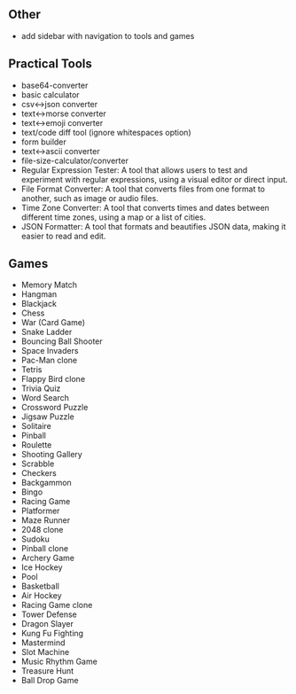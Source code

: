 ## Other
- add sidebar with navigation to tools and games

## Practical Tools
- base64-converter
- basic calculator
- csv<->json converter
- text<->morse converter
- text<->emoji converter
- text/code diff tool (ignore whitespaces option)
- form builder
- text<->ascii converter
- file-size-calculator/converter
- Regular Expression Tester: A tool that allows users to test and experiment with regular expressions, using a visual editor or direct input.
- File Format Converter: A tool that converts files from one format to another, such as image or audio files.
- Time Zone Converter: A tool that converts times and dates between different time zones, using a map or a list of cities.
- JSON Formatter: A tool that formats and beautifies JSON data, making it easier to read and edit.


## Games
- Memory Match
- Hangman
- Blackjack
- Chess
- War (Card Game)
- Snake Ladder
- Bouncing Ball Shooter
- Space Invaders
- Pac-Man clone
- Tetris
- Flappy Bird clone
- Trivia Quiz
- Word Search
- Crossword Puzzle
- Jigsaw Puzzle
- Solitaire
- Pinball
- Roulette
- Shooting Gallery
- Scrabble
- Checkers
- Backgammon
- Bingo
- Racing Game
- Platformer
- Maze Runner
- 2048 clone
- Sudoku
- Pinball clone
- Archery Game
- Ice Hockey
- Pool
- Basketball
- Air Hockey
- Racing Game clone
- Tower Defense
- Dragon Slayer
- Kung Fu Fighting
- Mastermind
- Slot Machine
- Music Rhythm Game
- Treasure Hunt
- Ball Drop Game